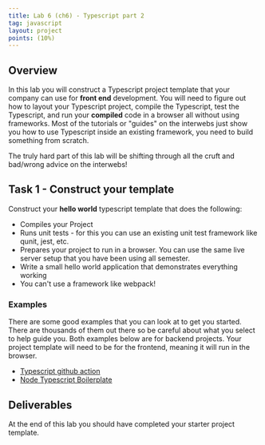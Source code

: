 ```yaml
---
title: Lab 6 (ch6) - Typescript part 2
tag: javascript
layout: project
points: (10%)
---
```


## Overview

In this lab you will construct a Typescript project template that your company
can use for **front end** development. You will need to figure out how to layout
your Typescript project, compile the Typescript, test the Typescript, and run
your **compiled** code in a browser all without using frameworks. Most of the
tutorials or "guides" on the interwebs just show you how to use Typescript
inside an existing framework, you need to build something from scratch.

The truly hard part of this lab will be shifting through all the cruft and
bad/wrong advice on the interwebs!

## Task 1 - Construct your template

Construct your **hello world** typescript template that does the following:

- Compiles your Project
- Runs unit tests - for this you can use an existing unit test framework like
  qunit, jest, etc.
- Prepares your project to run in a browser. You can use the same live server
  setup that you have been using all semester.
- Write a small hello world application that demonstrates everything working
- You can't use a framework like webpack!

### Examples

There are some good examples that you can look at to get you started. There are
thousands of them out there so be careful about what you select to help guide
you. Both examples below are for backend projects. Your project template will
need to be for the frontend, meaning it will run in the browser.

- [Typescript github action](https://github.com/actions/typescript-action)
- [Node Typescript Boilerplate](https://github.com/jsynowiec/node-typescript-boilerplate)

## Deliverables

At the end of this lab you should have completed your starter project template.
